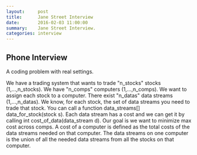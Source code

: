 ```yaml
---
layout:     post
title:      Jane Street Interview 
date:       2016-02-03 11:00:00
summary:    Jane Street Interview.
categories: interview 
---
```



## Phone Interview

A coding problem with real settings. 

We have a trading system that wants to trade "n_stocks" stocks (1,...,n_stocks). We have "n_comps" computers (1,...,n_comps). We want to assign each stock to a computer. There exist "n_datas" data streams (1,...,n_datas). We know, for each stock, the set of data streams you need to trade that stock. You can call a function
data_streams[] data_for_stock(stock s). Each data stream has a cost and we can get it by calling int cost_of_data(data_stream d). Our goal is we want to minimize max cost across comps. A cost of a computer is defined as the total costs of the data streams needed on that computer. The data streams on one computer is the union of all the needed data streams from all the stocks on that computer.

